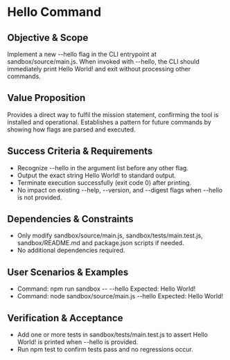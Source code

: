 # Hello Command
## Objective & Scope
Implement a new --hello flag in the CLI entrypoint at sandbox/source/main.js. When invoked with --hello, the CLI should immediately print Hello World! and exit without processing other commands.

## Value Proposition
Provides a direct way to fulfil the mission statement, confirming the tool is installed and operational. Establishes a pattern for future commands by showing how flags are parsed and executed.

## Success Criteria & Requirements
- Recognize --hello in the argument list before any other flag.
- Output the exact string Hello World! to standard output.
- Terminate execution successfully (exit code 0) after printing.
- No impact on existing --help, --version, and --digest flags when --hello is not provided.

## Dependencies & Constraints
- Only modify sandbox/source/main.js, sandbox/tests/main.test.js, sandbox/README.md and package.json scripts if needed.
- No additional dependencies required.

## User Scenarios & Examples
- Command: npm run sandbox -- --hello
  Expected: Hello World!
- Command: node sandbox/source/main.js --hello
  Expected: Hello World!

## Verification & Acceptance
- Add one or more tests in sandbox/tests/main.test.js to assert Hello World! is printed when --hello is provided.
- Run npm test to confirm tests pass and no regressions occur.